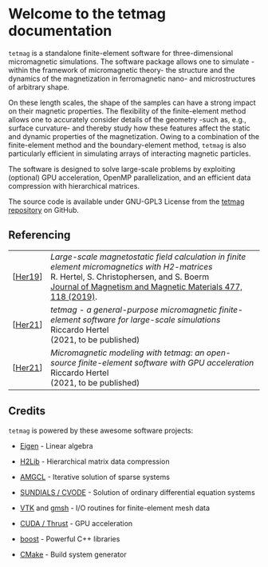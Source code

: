 # Welcome to the tetmag documentation

`tetmag` is a standalone finite-element software for three-dimensional micromagnetic simulations. The software package allows one to simulate -within the framework of micromagnetic theory- the structure and the dynamics of the magnetization in ferromagnetic nano- and microstructures of arbitrary shape.

On these length scales, the shape of the samples can have a strong impact on their magnetic properties. The flexibility of the finite-element method allows one to accurately consider details of the geometry  -such as, e.g., surface curvature- and thereby study how these features affect the static and dynamic properties of the magnetization. Owing to a combination of the finite-element method and the boundary-element method, `tetmag` is also particularly efficient in simulating arrays of interacting magnetic particles.

The software is designed to solve large-scale problems by exploiting (optional) GPU acceleration, OpenMP parallelization, and an efficient data compression with hierarchical matrices. 

The source code is available under GNU-GPL3 License from the [tetmag repository](https://github.com/R-Hertel/tetmag) on GitHub.

## Referencing



|  |  | 
|---|---|
| [[Her19](bib/hertel09.bib)] | *Large-scale magnetostatic field calculation in finite element micromagnetics with H2-matrices*<br>R. Hertel, S. Christophersen, and S. Boerm <br>[Journal of Magnetism and Magnetic Materials 477, 118 (2019)](https://doi.org/10.1016/j.jmmm.2018.12.103).|
| [[Her21](bib/hertel16.bib)] |  *tetmag - a general-purpose micromagnetic finite-element software for large-scale simulations*<br>Riccardo Hertel<br>(2021, to be published) |
| [[Her21](bib/hertel16.bib)] |  *Micromagnetic modeling with tetmag:  an  open-source finite-element software with GPU acceleration*<br>Riccardo Hertel<br>(2021, to be published) |



## Credits


`tetmag` is powered by these awesome software projects:

- [Eigen](https://gitlab.com/libeigen/eigen) - Linear algebra
- [H2Lib](https://github.com/H2Lib) - Hierarchical matrix data compression
- [AMGCL](https://github.com/ddemidov/amgcl) - Iterative solution of sparse systems
- [SUNDIALS / CVODE](https://github.com/LLNL/sundials) - Solution of ordinary differential equation systems
- [VTK](https://github.com/Kitware/VTK) and [gmsh](https://gitlab.onelab.info/gmsh/gmsh) - I/O routines for finite-element mesh data

- [CUDA / Thrust](https://developer.nvidia.com/cuda-downloads) - GPU acceleration
- [boost](https://github.com/boostorg) - Powerful C++ libraries 
- [CMake](https://github.com/Kitware/CMake) - Build system generator
